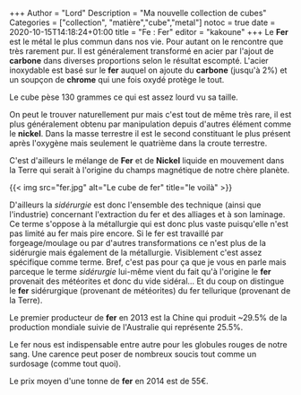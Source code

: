 +++
Author = "Lord"
Description = "Ma nouvelle collection de cubes"
Categories = ["collection", "matière","cube","metal"]
notoc = true
date = 2020-10-15T14:18:24+01:00
title = "Fe : Fer"
editor = "kakoune"
+++
Le **Fer** est le métal le plus commun dans nos vie.
Pour autant on le rencontre que très rarement pur.
Il est généralement transformé en acier par l'ajout de **carbone** dans diverses proportions selon le résultat escompté.
L'acier inoxydable est basé sur le **fer** auquel on ajoute du **carbone** (jusqu'à 2%) et un soupçon de **chrome** qui une fois oxydé protège le tout.

Le cube pèse 130 grammes ce qui est assez lourd vu sa taille.

On peut le trouver naturellement pur mais c'est tout de même très rare, il est plus généralement obtenu par manipulation depuis d'autres élément comme le **nickel**.
Dans la masse terrestre il est le second constituant le plus présent après l'oxygène mais seulement le quatrième dans la croute terrestre.

C'est d'ailleurs le mélange de **Fer** et de **Nickel** liquide en mouvement dans la Terre qui serait à l'origine du champs magnétique de notre chère planète.

{{< img src="fer.jpg" alt="Le cube de fer" title="le voilà" >}}

D'ailleurs la *sidérurgie* est donc l'ensemble des technique (ainsi que l'industrie) concernant l'extraction du fer et des alliages et à son laminage.
Ce terme s'oppose à la métallurgie qui est donc plus vaste puisqu'elle n'est pas limité au fer mais pire encore.
Si le fer est travaillé par forgeage/moulage ou par d'autres transformations ce n'est plus de la sidérurgie mais également de la métallurgie.
Visiblement c'est assez spécifique comme terme.
Bref, c'est pas pour ça que je vous en parle mais parceque le terme *sidérurgie* lui-même vient du fait qu'à l'origine le **fer** provenait des météorites et donc du vide sidéral…
Et du coup on distingue le **fer** sidérurgique (provenant de météorites) du fer tellurique (provenant de la Terre).

Le premier producteur de **fer** en 2013 est la Chine qui produit ~29.5% de la production mondiale suivie de l'Australie qui représente 25.5%.

Le fer nous est indispensable entre autre pour les globules rouges de notre sang.
Une carence peut poser de nombreux soucis tout comme un surdosage (comme tout quoi).

Le prix moyen d'une tonne de **fer** en 2014 est de 55€.

